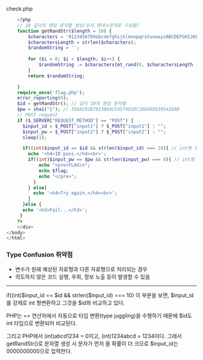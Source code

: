 check.php
```php
    <?php
    // 10 길이의 랜덤 문자열 생성(숫자,영대소문자로 구성됨)
    function getRandStr($length = 10) {
        $characters = '0123456789abcdefghijklmnopqrstuvwxyzABCDEFGHIJKLMNOPQRSTUVWXYZ';
        $charactersLength = strlen($characters);
        $randomString = '';
    
        for ($i = 0; $i < $length; $i++) {
            $randomString .= $characters[mt_rand(0, $charactersLength - 1)];
        }
        return $randomString;

    }
    require_once('flag.php');
    error_reporting(0);
    $id = getRandStr(); // 길이 10의 랜덤 문자열
    $pw = sha1("1"); // 356A192B7913B04C54574D18C28D46E6395428AB
    // POST request
    if ($_SERVER["REQUEST_METHOD"] == "POST") {
      $input_id = $_POST["input1"] ? $_POST["input1"] : "";
      $input_pw = $_POST["input2"] ? $_POST["input2"] : "";
      sleep(1);

      if((int)$input_id == $id && strlen($input_id) === 10){ // int형 10자리여야 함 & Type Confusion 취약점 발생
        echo '<h4>ID pass.</h4><br>';
        if((int)$input_pw == $pw && strlen($input_pw) === 8){ // int형 8자리여야 함 & Type Confusion 취약점 발생
            echo "<pre>FLAG\n";
            echo $flag;
            echo "</pre>";
          }
        } else{
          echo '<h4>Try again.</h4><br>';
        }
      }else {
      echo '<h3>Fail...</h3>';
     }
    ?> 
    </div> 
</body>
</html>
```

### Type Confusion 취약점
- 변수가 원래 예상된 자료형과 다른 자료형으로 처리되는 경우
- 의도하지 않은 코드 실행, 우회, 정보 노출 등이 발생할 수 있음

---

if((int)$input_id == $id && strlen($input_id) === 10) 이 부분을 보면, $input_id를 강제로 int 형변환하고 그것을 $id와 비교하고 있다.  

PHP는 == 연산자에서 자동으로 타입 변환(type juggling)을 수행하기 때문에 $id도 int 타입으로 변환되어 비교된다.


그리고 PHP에서 (int)abcd1234 = 0이고, (int)1234abcd = 1234이다.
그래서 getRandStr()로 문자열 생성 시 문자가 먼저 올 확률이 더 크므로 $input_id는 0000000000으로 입력한다.



